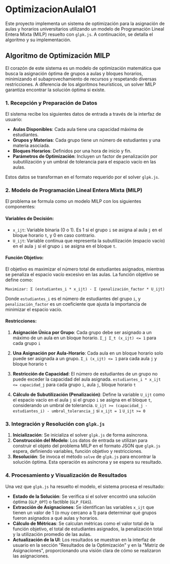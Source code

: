 # OptimizacionAulaIO1

Este proyecto implementa un sistema de optimización para la asignación de aulas y horarios universitarios utilizando un modelo de Programación Lineal Entera Mixta (MILP) resuelto con `glpk.js`. A continuación, se detalla el algoritmo y su implementación.

## Algoritmo de Optimización MILP

El corazón de este sistema es un modelo de optimización matemática que busca la asignación óptima de grupos a aulas y bloques horarios, minimizando el subaprovechamiento de recursos y respetando diversas restricciones. A diferencia de los algoritmos heurísticos, un solver MILP garantiza encontrar la solución óptima si existe.

### 1. Recepción y Preparación de Datos

El sistema recibe los siguientes datos de entrada a través de la interfaz de usuario:

*   **Aulas Disponibles**: Cada aula tiene una capacidad máxima de estudiantes. 
*   **Grupos y Materias**: Cada grupo tiene un número de estudiantes y una materia asociada.
*   **Bloques Horarios**: Definidos por una hora de inicio y fin.
*   **Parámetros de Optimización**: Incluyen un factor de penalización por subutilización y un umbral de tolerancia para el espacio vacío en las aulas.

Estos datos se transforman en el formato requerido por el solver `glpk.js`.

### 2. Modelo de Programación Lineal Entera Mixta (MILP)

El problema se formula como un modelo MILP con los siguientes componentes:

#### Variables de Decisión:

*   `x_ijt`: Variable binaria (0 o 1). Es 1 si el grupo `i` se asigna al aula `j` en el bloque horario `t`, y 0 en caso contrario.
*   `U_ijt`: Variable continua que representa la subutilización (espacio vacío) en el aula `j` si el grupo `i` se asigna en el bloque `t`.

#### Función Objetivo:

El objetivo es maximizar el número total de estudiantes asignados, mientras se penaliza el espacio vacío excesivo en las aulas. La función objetivo se define como:

`Maximizar: Σ (estudiantes_i * x_ijt) - Σ (penalización_factor * U_ijt)`

Donde `estudiantes_i` es el número de estudiantes del grupo `i`, y `penalización_factor` es un coeficiente que ajusta la importancia de minimizar el espacio vacío.

#### Restricciones:

1.  **Asignación Única por Grupo**: Cada grupo debe ser asignado a un máximo de un aula en un bloque horario.
    `Σ_j Σ_t (x_ijt) <= 1` para cada grupo `i`

2.  **Una Asignación por Aula-Horario**: Cada aula en un bloque horario solo puede ser asignada a un grupo.
    `Σ_i (x_ijt) <= 1` para cada aula `j` y bloque horario `t`

3.  **Restricción de Capacidad**: El número de estudiantes de un grupo no puede exceder la capacidad del aula asignada.
    `estudiantes_i * x_ijt <= capacidad_j` para cada grupo `i`, aula `j`, bloque horario `t`

4.  **Cálculo de Subutilización (Penalización)**: Define la variable `U_ijt` como el espacio vacío en el aula `j` si el grupo `i` se asigna en el bloque `t`, considerando un umbral de tolerancia.
    `U_ijt >= (capacidad_j - estudiantes_i) - umbral_tolerancia_j` si `x_ijt = 1`
    `U_ijt >= 0`

### 3. Integración y Resolución con `glpk.js`

1.  **Inicialización**: Se inicializa el solver `glpk.js` de forma asíncrona.
2.  **Construcción del Modelo**: Los datos de entrada se utilizan para construir el objeto del problema MILP en el formato JSON que `glpk.js` espera, definiendo variables, función objetivo y restricciones.
3.  **Resolución**: Se invoca el método `solve` de `glpk.js` para encontrar la solución óptima. Esta operación es asíncrona y se espera su resultado.

### 4. Procesamiento y Visualización de Resultados

Una vez que `glpk.js` ha resuelto el modelo, el sistema procesa el resultado:

*   **Estado de la Solución**: Se verifica si el solver encontró una solución óptima (`GLP_OPT`) o factible (`GLP_FEAS`).
*   **Extracción de Asignaciones**: Se identifican las variables `x_ijt` que tienen un valor de 1 (o muy cercano a 1) para determinar qué grupos fueron asignados a qué aulas y horarios.
*   **Cálculo de Métricas**: Se calculan métricas como el valor total de la función objetivo, el total de estudiantes asignados, la penalización total y la utilización promedio de las aulas.
*   **Actualización de la UI**: Los resultados se muestran en la interfaz de usuario en la sección "Resultados de la Optimización" y en la "Matriz de Asignaciones", proporcionando una visión clara de cómo se realizaron las asignaciones.

